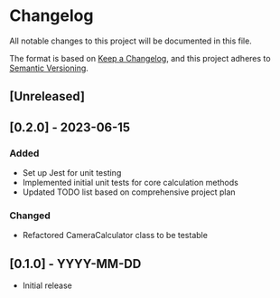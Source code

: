 # Changelog

All notable changes to this project will be documented in this file.

The format is based on [Keep a Changelog](https://keepachangelog.com/en/1.0.0/),
and this project adheres to [Semantic Versioning](https://semver.org/spec/v2.0.0.html).

## [Unreleased]

## [0.2.0] - 2023-06-15

### Added
- Set up Jest for unit testing
- Implemented initial unit tests for core calculation methods
- Updated TODO list based on comprehensive project plan

### Changed
- Refactored CameraCalculator class to be testable

## [0.1.0] - YYYY-MM-DD
- Initial release
